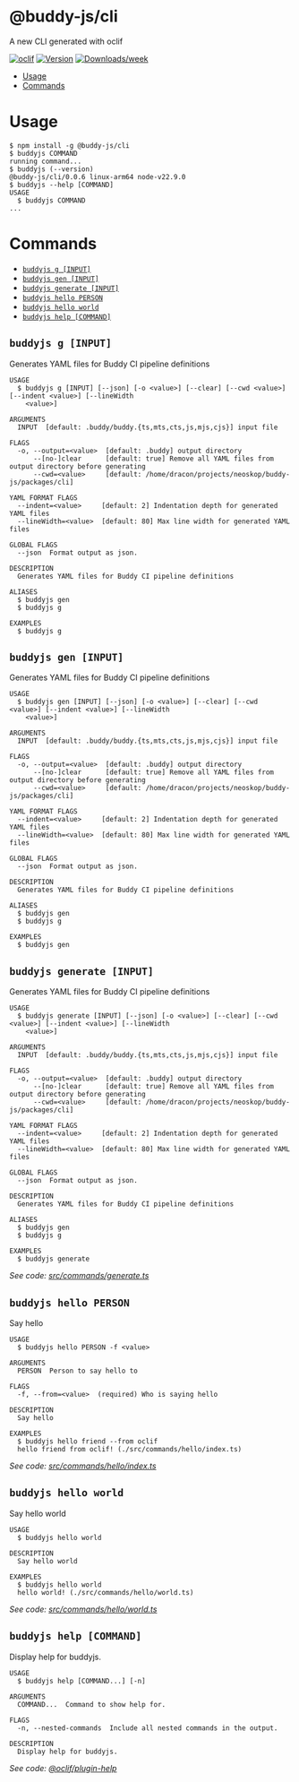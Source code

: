 @buddy-js/cli
=================

A new CLI generated with oclif


[![oclif](https://img.shields.io/badge/cli-oclif-brightgreen.svg)](https://oclif.io)
[![Version](https://img.shields.io/npm/v/@buddy-js/cli.svg)](https://npmjs.org/package/@buddy-js/cli)
[![Downloads/week](https://img.shields.io/npm/dw/@buddy-js/cli.svg)](https://npmjs.org/package/@buddy-js/cli)


<!-- toc -->
* [Usage](#usage)
* [Commands](#commands)
<!-- tocstop -->
# Usage
<!-- usage -->
```sh-session
$ npm install -g @buddy-js/cli
$ buddyjs COMMAND
running command...
$ buddyjs (--version)
@buddy-js/cli/0.0.6 linux-arm64 node-v22.9.0
$ buddyjs --help [COMMAND]
USAGE
  $ buddyjs COMMAND
...
```
<!-- usagestop -->
# Commands
<!-- commands -->
* [`buddyjs g [INPUT]`](#buddyjs-g-input)
* [`buddyjs gen [INPUT]`](#buddyjs-gen-input)
* [`buddyjs generate [INPUT]`](#buddyjs-generate-input)
* [`buddyjs hello PERSON`](#buddyjs-hello-person)
* [`buddyjs hello world`](#buddyjs-hello-world)
* [`buddyjs help [COMMAND]`](#buddyjs-help-command)

## `buddyjs g [INPUT]`

Generates YAML files for Buddy CI pipeline definitions

```
USAGE
  $ buddyjs g [INPUT] [--json] [-o <value>] [--clear] [--cwd <value>] [--indent <value>] [--lineWidth
    <value>]

ARGUMENTS
  INPUT  [default: .buddy/buddy.{ts,mts,cts,js,mjs,cjs}] input file

FLAGS
  -o, --output=<value>  [default: .buddy] output directory
      --[no-]clear      [default: true] Remove all YAML files from output directory before generating
      --cwd=<value>     [default: /home/dracon/projects/neoskop/buddy-js/packages/cli]

YAML FORMAT FLAGS
  --indent=<value>     [default: 2] Indentation depth for generated YAML files
  --lineWidth=<value>  [default: 80] Max line width for generated YAML files

GLOBAL FLAGS
  --json  Format output as json.

DESCRIPTION
  Generates YAML files for Buddy CI pipeline definitions

ALIASES
  $ buddyjs gen
  $ buddyjs g

EXAMPLES
  $ buddyjs g
```

## `buddyjs gen [INPUT]`

Generates YAML files for Buddy CI pipeline definitions

```
USAGE
  $ buddyjs gen [INPUT] [--json] [-o <value>] [--clear] [--cwd <value>] [--indent <value>] [--lineWidth
    <value>]

ARGUMENTS
  INPUT  [default: .buddy/buddy.{ts,mts,cts,js,mjs,cjs}] input file

FLAGS
  -o, --output=<value>  [default: .buddy] output directory
      --[no-]clear      [default: true] Remove all YAML files from output directory before generating
      --cwd=<value>     [default: /home/dracon/projects/neoskop/buddy-js/packages/cli]

YAML FORMAT FLAGS
  --indent=<value>     [default: 2] Indentation depth for generated YAML files
  --lineWidth=<value>  [default: 80] Max line width for generated YAML files

GLOBAL FLAGS
  --json  Format output as json.

DESCRIPTION
  Generates YAML files for Buddy CI pipeline definitions

ALIASES
  $ buddyjs gen
  $ buddyjs g

EXAMPLES
  $ buddyjs gen
```

## `buddyjs generate [INPUT]`

Generates YAML files for Buddy CI pipeline definitions

```
USAGE
  $ buddyjs generate [INPUT] [--json] [-o <value>] [--clear] [--cwd <value>] [--indent <value>] [--lineWidth
    <value>]

ARGUMENTS
  INPUT  [default: .buddy/buddy.{ts,mts,cts,js,mjs,cjs}] input file

FLAGS
  -o, --output=<value>  [default: .buddy] output directory
      --[no-]clear      [default: true] Remove all YAML files from output directory before generating
      --cwd=<value>     [default: /home/dracon/projects/neoskop/buddy-js/packages/cli]

YAML FORMAT FLAGS
  --indent=<value>     [default: 2] Indentation depth for generated YAML files
  --lineWidth=<value>  [default: 80] Max line width for generated YAML files

GLOBAL FLAGS
  --json  Format output as json.

DESCRIPTION
  Generates YAML files for Buddy CI pipeline definitions

ALIASES
  $ buddyjs gen
  $ buddyjs g

EXAMPLES
  $ buddyjs generate
```

_See code: [src/commands/generate.ts](https://github.com/draconisNoctis/buddy-js/blob/v0.0.6/src/commands/generate.ts)_

## `buddyjs hello PERSON`

Say hello

```
USAGE
  $ buddyjs hello PERSON -f <value>

ARGUMENTS
  PERSON  Person to say hello to

FLAGS
  -f, --from=<value>  (required) Who is saying hello

DESCRIPTION
  Say hello

EXAMPLES
  $ buddyjs hello friend --from oclif
  hello friend from oclif! (./src/commands/hello/index.ts)
```

_See code: [src/commands/hello/index.ts](https://github.com/draconisNoctis/buddy-js/blob/v0.0.6/src/commands/hello/index.ts)_

## `buddyjs hello world`

Say hello world

```
USAGE
  $ buddyjs hello world

DESCRIPTION
  Say hello world

EXAMPLES
  $ buddyjs hello world
  hello world! (./src/commands/hello/world.ts)
```

_See code: [src/commands/hello/world.ts](https://github.com/draconisNoctis/buddy-js/blob/v0.0.6/src/commands/hello/world.ts)_

## `buddyjs help [COMMAND]`

Display help for buddyjs.

```
USAGE
  $ buddyjs help [COMMAND...] [-n]

ARGUMENTS
  COMMAND...  Command to show help for.

FLAGS
  -n, --nested-commands  Include all nested commands in the output.

DESCRIPTION
  Display help for buddyjs.
```

_See code: [@oclif/plugin-help](https://github.com/oclif/plugin-help/blob/v6.2.15/src/commands/help.ts)_
<!-- commandsstop -->

